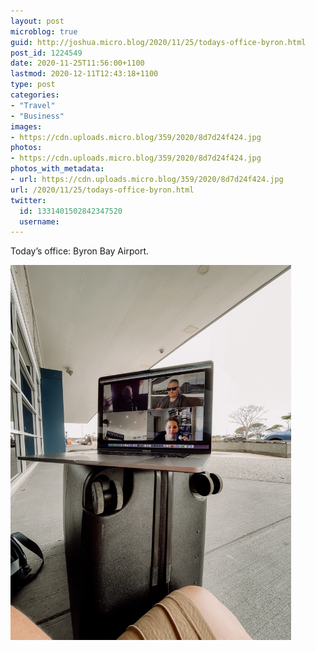 ```yaml
---
layout: post
microblog: true
guid: http://joshua.micro.blog/2020/11/25/todays-office-byron.html
post_id: 1224549
date: 2020-11-25T11:56:00+1100
lastmod: 2020-12-11T12:43:18+1100
type: post
categories:
- "Travel"
- "Business"
images:
- https://cdn.uploads.micro.blog/359/2020/8d7d24f424.jpg
photos:
- https://cdn.uploads.micro.blog/359/2020/8d7d24f424.jpg
photos_with_metadata:
- url: https://cdn.uploads.micro.blog/359/2020/8d7d24f424.jpg
url: /2020/11/25/todays-office-byron.html
twitter:
  id: 1331401502842347520
  username: 
---
```

Today’s office: Byron Bay Airport.

<img src="uploads/2020/8d7d24f424.jpg" width="449" height="600" alt="" />
